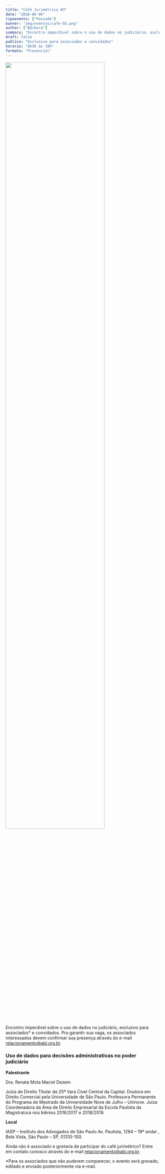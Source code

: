 ```yaml
---
title: "Café Jurimétrico #3"
date: "2018-06-06"
tipoevento: ["Passado"]
banner: "img/eventos/cafe-03.png"
author: ["Bárbara"]
summary: "Encontro imperdível sobre o uso de dados no judiciário, exclusivo para associados e convidados."
draft: false
publico: "Exclusivo para associados e convidados"
horario: "8h30 às 10h"
formato: "Presencial"
---
```


<img src="/img/eventos/cafe-03.png" width="80%">

Encontro imperdível sobre o uso de dados no judiciário, exclusivo para associados* e convidados.
Pra garantir sua vaga, os associados interessados devem confirmar sua presença através do e-mail [relacionamento@abj.org.br](mailto:relacionamento@abj.org.br).

### Uso de dados para decisões administrativas no poder judiciário

**Palestrante**

Dra. Renata Mota Maciel Dezem

Juíza de Direito Titular da 25ª Vara Cível Central da Capital. Doutora em Direito Comercial pela Universidade de São Paulo. Professora Permanente do Programa de Mestrado da Universidade Nove de Julho – Uninove. Juíza Coordenadora da Área de Direito Empresarial da Escola Paulista da Magistratura nos biênios 2016/2017 e 2018/2019.

**Local**

IASP – Instituto dos Advogados de São Paulo
Av. Paulista, 1294 – 19º andar , Bela Vista, São Paulo – SP, 01310-100.

Ainda não é associado e gostaria de participar do café jurimétrico?
Entre em contato conosco através do e-mail [relacionamento@abj.org.br](mailto:relacionamento@abj.org.br).

*Para os associados que não puderem comparecer, o evento será gravado, editado e enviado posteriormente via e-mail.
